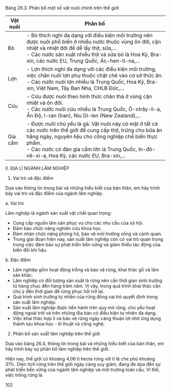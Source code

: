 Bảng 26.3. Phân bố một số vật nuôi chính trên thế giới

| Vật nuôi | Phân bố |
|----------|---------|
| Bò | - Bò thích nghi đa dạng với điều kiện môi trường nên được nuôi phổ biến ở nhiều nước thuộc vùng ôn đới, cận nhiệt và nhiệt đới để dễ lấy thịt, sữa,... <br> - Các nước sản xuất nhiều thịt và sữa bò là Hoa Kỳ, Bra-xin, các nước EU, Trung Quốc, Ác-hen-ti-na,... |
| Lợn | - Lợn thích nghi đa dạng với các điều kiện môi trường, việc chăn nuôi lợn phụ thuộc chặt chẽ vào cơ sở thức ăn. <br> - Các nước nuôi lợn nhiều là Trung Quốc, Hoa Kỳ, Bra-xin, Việt Nam, Tây Ban Nha, CHLB Đức,... |
| Cừu | - Cừu được nuôi theo hình thức chăn thả ở vùng cận nhiệt và ôn đới. <br> - Các nước nuôi cừu nhiều là Trung Quốc, Ô-xtrây-li-a, Ấn Độ, I-ran (Iran), Niu Di-len (New Zealand),... |
| Gia cầm | - Được nuôi chủ yếu là gà. Vật nuôi này có mặt ở tất cả các nước trên thế giới để cung cấp thịt, trứng cho bữa ăn hằng ngày, nguyên liệu cho công nghiệp chế biến thực phẩm. <br> - Các nước có đàn gia cầm lớn là Trung Quốc, In-đô-nê-xi-a, Hoa Kỳ, các nước EU, Bra-xin,... |

II. ĐỊA LÍ NGÀNH LÂM NGHIỆP

1. Vai trò và đặc điểm

Dựa vào thông tin trong bài và những hiểu biết của bản thân, em hãy trình bày vai trò và đặc điểm của ngành lâm nghiệp.

a. Vai trò

Lâm nghiệp là ngành sản xuất vật chất quan trọng:
- Cung cấp nguồn lâm sản phục vụ cho các nhu cầu của xã hội.
- Đảm bảo chức năng nghiên cứu khoa học.
- Đảm nhận chức năng phòng hộ, bảo vệ môi trường sống và cảnh quan.
- Trong giai đoạn hiện nay, sản xuất lâm nghiệp còn có vai trò quan trọng trong việc đảm bảo sự phát triển bền vững và giảm thiểu tác động của biến đổi khí hậu.

b. Đặc điểm

- Lâm nghiệp gồm hoạt động trồng và bảo vệ rừng, khai thác gỗ và lâm sản khác.
- Lâm nghiệp có đối tượng sản xuất là rừng nên cần thời gian sinh trưởng từ hàng chục đến hàng trăm năm. Vì vậy, trong quá trình khai thác cần chú ý đến thời gian để rừng phục hồi trở lại.
- Quá trình sinh trưởng tự nhiên của rừng đóng vai trò quyết định trong sản xuất lâm nghiệp.
- Sản xuất lâm nghiệp được tiến hành trên quy mô rộng, chủ yếu hoạt động ngoài trời và trên những địa bàn có điều kiện tự nhiên đa dạng.
- Việc khai thác hợp lí và bảo vệ rừng ngày càng thuận lợi nhờ ứng dụng thành tựu khoa học - kĩ thuật và công nghệ.

2. Phân bố sản xuất lâm nghiệp trên thế giới

Dựa vào bảng 26.4, thông tin trong bài và những hiểu biết của bản thân, em hãy trình bày sự phân bố lâm nghiệp trên thế giới.

Hiện nay, thế giới có khoảng 4,06 tỉ hecta rừng với tỉ lệ che phủ khoảng 31%. Diện tích rừng trên thế giới ngày càng suy giảm, đang đe dọa đến sự phát triển bền vững của ngành lâm nghiệp và môi trường toàn cầu. Vì thế, việc trồng rừng là

102